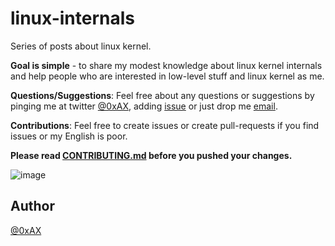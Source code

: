 linux-internals
===============

Series of posts about linux kernel.

**Goal is simple** - to share my modest knowledge about linux kernel internals and help people who are interested in low-level stuff and linux kernel as me.

**Questions/Suggestions**: Feel free about any questions or suggestions by pinging me at twitter [@0xAX](https://twitter.com/0xAX), adding [issue](https://github.com/0xAX/linux-internals/issues/new) or just drop me [email](anotherworldofworld@gmail.com).

**Contributions**: Feel free to create issues or create pull-requests if you find issues or my English is poor.

**Please read [CONTRIBUTING.md](https://github.com/0xAX/linux-insides/blob/master/CONTRIBUTING.md) before you pushed your changes.**

![image](http://oi58.tinypic.com/23upobq.jpg)

Author
---------------

[@0xAX](https://twitter.com/0xAX)
